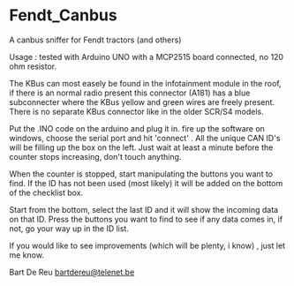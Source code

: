 # Fendt_Canbus
A canbus sniffer for Fendt tractors (and others)

Usage : tested with Arduino UNO with a MCP2515 board connected, no 120 ohm resistor.

The KBus can most easely be found in the infotainment module in the roof, if there is an normal
radio present this connector (A181) has a blue subconnecter where the KBus yellow and green wires are 
freely present. There is no separate KBus connector like in the older SCR/S4 models.

Put the .INO code on the arduino and plug it in. fire up the software on windows, choose the serial
port and hit 'connect' . All the unique CAN ID's will be filling up the box on the left. Just wait
at least a minute before the counter stops increasing, don't touch anything. 

When the counter is stopped, start manipulating the buttons you want to find. If the ID has not been
used (most likely) it will be added on the bottom of the checklist box. 

Start from the bottom, select the last ID and it will show the incoming data on that ID. Press the buttons
you want to find to see if any data comes in, if not, go your way up in the ID list.

If you would like to see improvements (which will be plenty, i know) , just let me know.

Bart De Reu
bartdereu@telenet.be


